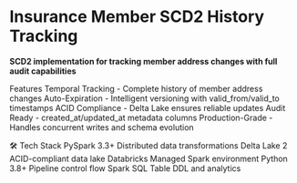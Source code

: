 # Insurance Member SCD2 History Tracking


**SCD2 implementation for tracking member address changes with full audit capabilities**

Features
Temporal Tracking - Complete history of member address changes
Auto-Expiration - Intelligent versioning with valid_from/valid_to timestamps
ACID Compliance - Delta Lake ensures reliable updates
Audit Ready - created_at/updated_at metadata columns
Production-Grade - Handles concurrent writes and schema evolution

🛠 Tech Stack 
PySpark 3.3+	Distributed data transformations
Delta Lake 2	ACID-compliant data lake
Databricks	Managed Spark environment
Python 3.8+	Pipeline control flow
Spark SQL	Table DDL and analytics

